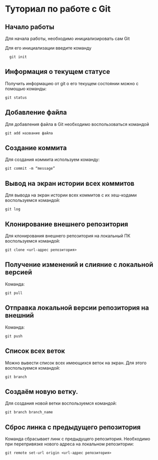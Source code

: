 # Туториал по работе с Git

## Начало работы

Для начала работы, необходимо инициализировать сам Git

Для его инициализации введите команду 

```
  git init
```

## Информация о текущем статусе
Получить информацию от git о его текущем состоянии можно с помощью команды:

```
git status 
```

## Добавление файла

Для добавления файла в Git необходимо воспользоваться командой 

```
git add название файла
```

## Создание коммита

Для создания коммита используем команду:

```
git commit -m “message” 
```

## Вывод на экран истории всех коммитов

Для вывода на экран истории всех коммитов с их хеш-кодами воспользуемся командой:

```
git log 
```

## Клонирование внешнего репозитория 

Для клонирования внешнего репозитория на  локальный ПК воспользуемся командой:

```
git clone <url-адрес репозитория> 
```

## Получение изменений и слияние с локальной версией

Команда:

```
git pull 
```

## Отправка локальной версии репозитория на внешний

Команда:

```
git push 
```

## Список всех веток

Можно вывести список всех имеющихся веток на экран. Для этого воспользуемся командой:

```
git branch
```

## Создаём новую ветку.

Для создания новой ветки воспользуемся командой:
```
git branch branch_name
```

## Сброс линка с предыдущего репозитория

Команда сбрасывает линк с предыдущего репозитория. Необходимо при перепривязке нового адреса на локальном репозитории:

```
git remote set-url origin <url-адрес репозитория> 
```
